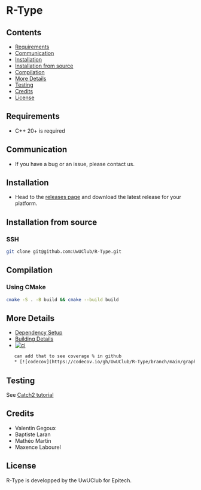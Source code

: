 # R-Type



## Contents

- [Requirements](#requirements)
- [Communication](#communication)
- [Installation](#installation)
- [Installation from source](#installation-from-source)
- [Compilation](#compilation)
- [More Details](#more-details)
- [Testing](#testing)
- [Credits](#credits)
- [License](#license)

## Requirements

- C++ 20+ is required

## Communication

- If you have a bug or an issue, please contact us.

## Installation
- Head to the [releases page](github.com/UwUClub/R-Type/releases) and download the latest release for your platform.

## Installation from source

### SSH

```bash
git clone git@github.com:UwUClub/R-Type.git
```

## Compilation

### Using CMake

```bash
cmake -S . -B build && cmake --build build
```

## More Details

 * [Dependency Setup](README_dependencies.md)
 * [Building Details](README_building.md)
 * [![ci](https://github.com/UwUClub/Zappy/actions/workflows/Testing.yml/badge.svg)](https://github.com/cpp-best-practices/cmake_template/actions/workflows/ci.yml)
 ``` txt
    can add that to see coverage % in github
    * [![codecov](https://codecov.io/gh/UwUClub/R-Type/branch/main/graph/badge.svg)](https://codecov.io/gh/cpp-best-practices/cmake_template)
 ```
## Testing

See [Catch2 tutorial](https://github.com/catchorg/Catch2/blob/master/docs/tutorial.md)

## Credits

- Valentin Gegoux
- Baptiste Laran
- Mathéo Martin
- Maxence Labourel

## License

R-Type is developped by the UwUClub for Epitech.

